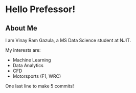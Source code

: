 # Hello Prefessor!

## About Me

I am Vinay Ram Gazula, a MS Data Science student at NJIT.

My interests are:
- Machine Learning
- Data Analytics
- CFD
- Motorsports (F1, WRC)

One last line to make 5 commits!
